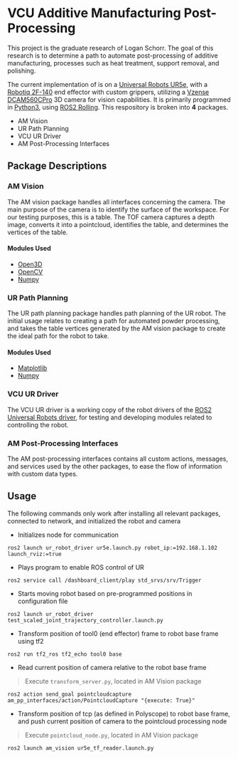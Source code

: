# VCU Additive Manufacturing Post-Processing
This project is the graduate research of Logan Schorr. The goal of this research is to determine a path to automate post-processing of additive manufacturing, processes such as heat treatment, support removal, and polishing. 

The current implementation of is on a [Universal Robots UR5e](https://www.universal-robots.com/products/ur5-robot/), with a [Robotiq 2F-140](https://robotiq.com/products/2f85-140-adaptive-robot-gripper) end effector with custom grippers, utilizing a [Vzense DCAM560CPro](https://www.vzense.com/ptof/dcam560c) 3D camera for vision capabilities. It is primarily programmed in [Python3](https://docs.python.org/3/tutorial/), using [ROS2 Rolling](https://docs.ros.org/en/rolling/index.html). This respository is broken into **4** packages.
  - AM Vision
  - UR Path Planning
  - VCU UR Driver
  - AM Post-Processing Interfaces
 
 ## Package Descriptions
 ### AM Vision
 The AM vision package handles all interfaces concerning the camera. The main purpose of the camera is to identify the surface of the workspace. For our testing purposes, this is a table. The TOF camera captures a depth image, converts it into a pointcloud, identifies the table, and determines the vertices of the table. 
 
 #### Modules Used
 - [Open3D](http://www.open3d.org/docs/release/)
 - [OpenCV](https://docs.opencv.org/4.x/)
 - [Numpy](https://numpy.org/doc/)
 
 ### UR Path Planning
 The UR path planning package handles path planning of the UR robot. The initial usage relates to creating a path for automated powder processing, and takes the table vertices generated by the AM vision package to create the ideal path for the robot to take.
 
 #### Modules Used
 - [Matplotlib](https://matplotlib.org/stable/index.html)
 - [Numpy](https://numpy.org/doc/)
 
 ### VCU UR Driver
 The VCU UR driver is a working copy of the robot drivers of the [ROS2 Universal Robots driver](https://github.com/UniversalRobots/Universal_Robots_ROS2_Driver), for testing and developing modules related to controlling the robot.
 
 ### AM Post-Processing Interfaces
 The AM post-processing interfaces contains all custom actions, messages, and services used by the other packages, to ease the flow of information with custom data types.
 
 ## Usage
 The following commands only work after installing all relevant packages, connected to network, and initialized the robot and camera

- Initializes node for communication
```
ros2 launch ur_robot_driver ur5e.launch.py robot_ip:=192.168.1.102 launch_rviz:=true
```

- Plays program to enable ROS control of UR
```
ros2 service call /dashboard_client/play std_srvs/srv/Trigger
```

- Starts moving robot based on pre-programmed positions in configuration file
```
ros2 launch ur_robot_driver test_scaled_joint_trajectory_controller.launch.py
```

- Transform position of tool0 (end effector) frame to robot base frame using tf2
```
ros2 run tf2_ros tf2_echo tool0 base
```

- Read current position of camera relative to the robot base frame
> Execute `transform_server.py`, located in AM Vision package
```
ros2 action send_goal pointcloudcapture am_pp_interfaces/action/PointcloudCapture "{execute: True}"
```

- Transform position of tcp (as defined in Polyscope) to robot base frame, and push current position of camera to the pointcloud processing node 
> Execute `pointcloud_node.py`, located in AM Vision package
```
ros2 launch am_vision ur5e_tf_reader.launch.py
```
